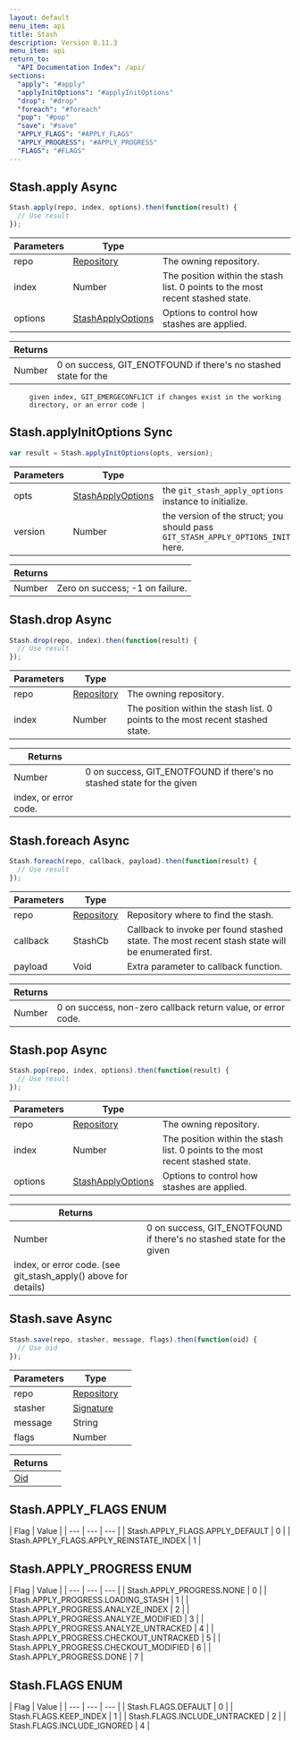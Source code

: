 ```yaml
---
layout: default
menu_item: api
title: Stash
description: Version 0.11.3
menu_item: api
return_to:
  "API Documentation Index": /api/
sections:
  "apply": "#apply"
  "applyInitOptions": "#applyInitOptions"
  "drop": "#drop"
  "foreach": "#foreach"
  "pop": "#pop"
  "save": "#save"
  "APPLY_FLAGS": "#APPLY_FLAGS"
  "APPLY_PROGRESS": "#APPLY_PROGRESS"
  "FLAGS": "#FLAGS"
---
```


## <a name="apply"></a><span>Stash.</span>apply <span class="tags"><span class="async">Async</span></span>

```js
Stash.apply(repo, index, options).then(function(result) {
  // Use result
});
```

| Parameters | Type |   |
| --- | --- | --- |
| repo | [Repository](/api/repository/) | The owning repository. |
| index | Number | The position within the stash list. 0 points to the most recent stashed state. |
| options | [StashApplyOptions](/api/stash_apply_options/) | Options to control how stashes are applied. |

| Returns |  |
| --- | --- |
| Number |  0 on success, GIT_ENOTFOUND if there's no stashed state for the
         given index, GIT_EMERGECONFLICT if changes exist in the working
         directory, or an error code |

## <a name="applyInitOptions"></a><span>Stash.</span>applyInitOptions <span class="tags"><span class="sync">Sync</span></span>

```js
var result = Stash.applyInitOptions(opts, version);
```

| Parameters | Type |   |
| --- | --- | --- |
| opts | [StashApplyOptions](/api/stash_apply_options/) | the `git_stash_apply_options` instance to initialize. |
| version | Number | the version of the struct; you should pass `GIT_STASH_APPLY_OPTIONS_INIT` here. |

| Returns |  |
| --- | --- |
| Number |  Zero on success; -1 on failure. |

## <a name="drop"></a><span>Stash.</span>drop <span class="tags"><span class="async">Async</span></span>

```js
Stash.drop(repo, index).then(function(result) {
  // Use result
});
```

| Parameters | Type |   |
| --- | --- | --- |
| repo | [Repository](/api/repository/) | The owning repository. |
| index | Number | The position within the stash list. 0 points to the most recent stashed state. |

| Returns |  |
| --- | --- |
| Number |  0 on success, GIT_ENOTFOUND if there's no stashed state for the given
 index, or error code. |

## <a name="foreach"></a><span>Stash.</span>foreach <span class="tags"><span class="async">Async</span></span>

```js
Stash.foreach(repo, callback, payload).then(function(result) {
  // Use result
});
```

| Parameters | Type |   |
| --- | --- | --- |
| repo | [Repository](/api/repository/) | Repository where to find the stash. |
| callback | StashCb | Callback to invoke per found stashed state. The most recent stash state will be enumerated first. |
| payload | Void | Extra parameter to callback function. |

| Returns |  |
| --- | --- |
| Number |  0 on success, non-zero callback return value, or error code. |

## <a name="pop"></a><span>Stash.</span>pop <span class="tags"><span class="async">Async</span></span>

```js
Stash.pop(repo, index, options).then(function(result) {
  // Use result
});
```

| Parameters | Type |   |
| --- | --- | --- |
| repo | [Repository](/api/repository/) | The owning repository. |
| index | Number | The position within the stash list. 0 points to the most recent stashed state. |
| options | [StashApplyOptions](/api/stash_apply_options/) | Options to control how stashes are applied. |

| Returns |  |
| --- | --- |
| Number |  0 on success, GIT_ENOTFOUND if there's no stashed state for the given
 index, or error code. (see git_stash_apply() above for details) |

## <a name="save"></a><span>Stash.</span>save <span class="tags"><span class="async">Async</span></span>

```js
Stash.save(repo, stasher, message, flags).then(function(oid) {
  // Use oid
});
```

| Parameters | Type |   |
| --- | --- | --- |
| repo | [Repository](/api/repository/) |  |
| stasher | [Signature](/api/signature/) |  |
| message | String |  |
| flags | Number |  |

| Returns |  |
| --- | --- |
| [Oid](/api/oid/) |  |

## <a name="APPLY_FLAGS"></a><span>Stash.</span>APPLY_FLAGS <span class="tags"><span class="enum">ENUM</span></span>

| Flag | Value |
| --- | --- | --- |
| <span>Stash.APPLY_FLAGS.</span>APPLY_DEFAULT | 0 |
| <span>Stash.APPLY_FLAGS.</span>APPLY_REINSTATE_INDEX | 1 |

## <a name="APPLY_PROGRESS"></a><span>Stash.</span>APPLY_PROGRESS <span class="tags"><span class="enum">ENUM</span></span>

| Flag | Value |
| --- | --- | --- |
| <span>Stash.APPLY_PROGRESS.</span>NONE | 0 |
| <span>Stash.APPLY_PROGRESS.</span>LOADING_STASH | 1 |
| <span>Stash.APPLY_PROGRESS.</span>ANALYZE_INDEX | 2 |
| <span>Stash.APPLY_PROGRESS.</span>ANALYZE_MODIFIED | 3 |
| <span>Stash.APPLY_PROGRESS.</span>ANALYZE_UNTRACKED | 4 |
| <span>Stash.APPLY_PROGRESS.</span>CHECKOUT_UNTRACKED | 5 |
| <span>Stash.APPLY_PROGRESS.</span>CHECKOUT_MODIFIED | 6 |
| <span>Stash.APPLY_PROGRESS.</span>DONE | 7 |

## <a name="FLAGS"></a><span>Stash.</span>FLAGS <span class="tags"><span class="enum">ENUM</span></span>

| Flag | Value |
| --- | --- | --- |
| <span>Stash.FLAGS.</span>DEFAULT | 0 |
| <span>Stash.FLAGS.</span>KEEP_INDEX | 1 |
| <span>Stash.FLAGS.</span>INCLUDE_UNTRACKED | 2 |
| <span>Stash.FLAGS.</span>INCLUDE_IGNORED | 4 |

